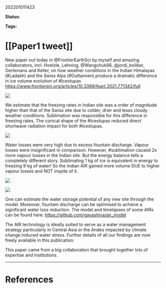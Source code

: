 202201011423

**Status:** 

**Tags:** 

# [[Paper1 tweet]]

New paper out today in @FrontierEarthSci by myself and amazing collaborators, incl. Hoelzle, Lehning, @Wangchuk66, @jordi_bolibar, Oerlemans and Keller, on how weather conditions in the Indian Himalayas (#Ladakh) and the Swiss Alps (#Guttannen) produce a dramatic difference in ice volume evolution of #Icestupas
https://www.frontiersin.org/articles/10.3389/feart.2021.771342/full

![](https://paper-attachments.dropbox.com/s_C3DE2D3153A22C1DF9DEB684D5FF9390CD06A5505A0780C4E0A536929698A6CD_1640934664132_2AIR.jpg)

We estimate that the freezing rates in Indian site was a order of magnitude higher than that of the Swiss site due to colder, drier and lesss cloudy weather conditions. Sublimation was responsible for this difference in freezing rates. The conical shape of the #Icestupas reduced direct shortwave radiation impact for both #Icestupas.

![](https://paper-attachments.dropbox.com/s_C3DE2D3153A22C1DF9DEB684D5FF9390CD06A5505A0780C4E0A536929698A6CD_1640934751834_icev_slides_1.jpg)

Water losses were very high due to excess fountain discharge. Vapour losses were insignificant in comparison. However, #sublimation caused 2x more vapour losses in the Indian site. But the energy balance tells a completely different story. Sublimating 1 kg of ice is equivalent in energy to freezing 9 kg of water! So the Indian AIR gained more volume DUE to higher vapour losses and NOT inspite of it. 

![](https://paper-attachments.dropbox.com/s_C3DE2D3153A22C1DF9DEB684D5FF9390CD06A5505A0780C4E0A536929698A6CD_1640934764381_mb.png)

![](https://paper-attachments.dropbox.com/s_C3DE2D3153A22C1DF9DEB684D5FF9390CD06A5505A0780C4E0A536929698A6CD_1640934771700_eb.png)

One can estimate the water storage potential of any new site through the model. Moreover, fountain discharge can be optimised to achieve a significant water loss reduction. The model and timelapses of some AIRs can be found here: https://github.com/gayashiva/air_model

The AIR technology is ideally suited to serve as a water management strategy particularly in Central Asia or the Andes impacted by climate change induced water stress. Further details of all our findings are now freely available in this  publication:

This paper came from a big collaboration that brought together lots of expertise and institutions. 

---
# References